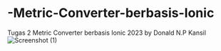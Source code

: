 # -Metric-Converter-berbasis-Ionic
Tugas 2  Metric Converter berbasis Ionic 2023 by Donald N.P Kansil
![Screenshot (1)](https://github.com/nathankxl21/-Metric-Converter-berbasis-Ionic/assets/132435707/0dd07415-9e5a-4ae8-b08d-4fbc67461da7)
